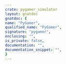 ```yaml
---
crate: pygamer_simulator
layout: gnatdoc
gnatdoc: {
name: "PyGamer",
qualified_name: "PyGamer",
signature: "pygamer",
enclosing: "",
is_private: false,
documentation: "",
documentation_snippet: "",
}
---
```

